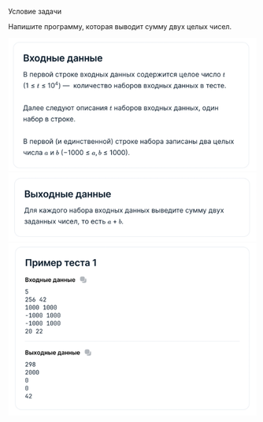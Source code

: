 Условие задачи

Напишите программу, которая выводит сумму двух целых чисел.

![img.png](img.png)
![img_1.png](img_1.png)
![img_2.png](img_2.png)